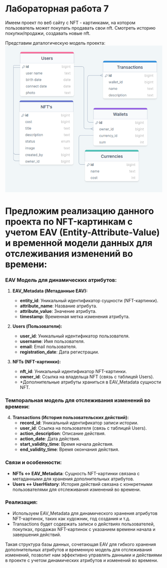 # Лабораторная работа 7

Имеем проект по веб сайту с NFT - картинками, на котором пользователь может покупать продавать свои nft. Смотреть историю покупки/продажи, создавать новые nft. 

Представим даталогическую модель проекта:
![alt text](DataBase.png)

# Предложим реализацию данного проекта по NFT-картинкам с учетом EAV (Entity-Attribute-Value) и временной модели данных для отслеживания изменений во времени:
### EAV Модель для динамических атрибутов:

1. **EAV_Metadata (Метаданные EAV):**
   - **entity_id**: Уникальный идентификатор сущности (NFT-картинки).
   - **attribute_name**: Название атрибута.
   - **attribute_value**: Значение атрибута.
   - **timestamp**: Временная метка изменения атрибута.

2. **Users (Пользователи):**
   - **user_id**: Уникальный идентификатор пользователя.
   - **username**: Имя пользователя.
   - **email**: Email пользователя.
   - **registration_date**: Дата регистрации.

3. **NFTs (NFT-картинки):**
   - **nft_id**: Уникальный идентификатор NFT-картинки.
   - **owner_id**: Ссылка на владельца NFT (связь с таблицей Users).
   - *Дополнительные атрибуты храниться в EAV_Metadata сущности NFT.

### Темпоральная модель для отслеживания изменений во времени:

4. **Transactions (История пользовательских действий):**
   - **record_id**: Уникальный идентификатор записи истории.
   - **user_id**: Ссылка на пользователя (связь с таблицей Users).
   - **action_description**: Описание действия.
   - **action_date**: Дата действия.
   - **start_validity_time**: Время начала действия.
   - **end_validity_time**: Время окончания действия.

### Связи и особенности:
- **NFTs <-> EAV_Metadata**: Сущность NFT-картинки связана с метаданными для хранения дополнительных атрибутов.
- **Users <-> UserHistory**: История действий связана с конкретными пользователями для отслеживания изменений во времени.

### Реализация:
- Используем EAV_Metadata для динамического хранения атрибутов NFT-картинок, таких как художник, год создания и т.д.
- Transactions будет содержать записи о действиях пользователей, покупках, продажах NFT-картинок с указанием времени начала и завершения действий.

Такая структура базы данных, сочетающая EAV для гибкого хранения дополнительных атрибутов и временную модель для отслеживания изменений, позволит нам эффективно управлять данными и действиями в проекте с учетом динамических атрибутов и изменений во времени.
